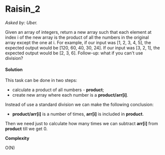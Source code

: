 # Raisin_2

*Asked by: Uber.*

Given an array of integers, return a new array such that each element at index i of the new array is the product of all the numbers in the original array except the one at i.
For example, if our input was [1, 2, 3, 4, 5], the expected output would be [120, 60, 40, 30, 24]. If our input was [3, 2, 1], the expected output would be [2, 3, 6].
Follow-up: what if you can't use division?


#### Solution

This task can be done in two steps:
- calculate a product of all numbers - **product**;
- create new array where each number is a **product/arr[i]**.

Instead of use a standard division we can make the following conclusion:
- **product/arr[i]** is a number of times, **arr[i]** is included in **product**.

Then we need just to calculate how many times we can subtract **arr[i]** from **product** till we get 0.

**Сomplexity** 

O(N)